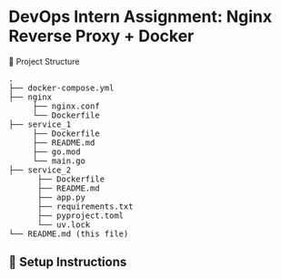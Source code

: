 # DevOps Intern Assignment: Nginx Reverse Proxy + Docker

📁 Project Structure

<pre>
.  
├── docker-compose.yml  
├── nginx  
     ├── nginx.conf  
     └── Dockerfile  
├── service_1  
     ├── Dockerfile  
     ├── README.md  
     ├── go.mod  
     └── main.go  
├── service_2  
      ├── Dockerfile  
      ├── README.md  
      ├── app.py  
      ├── requirements.txt  
      ├── pyproject.toml  
      └── uv.lock  
└── README.md (this file)
</pre>

## 🚀 Setup Instructions
